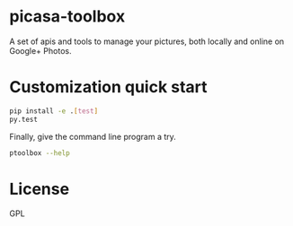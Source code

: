 picasa-toolbox
==============

A set of apis and tools to manage your pictures, both locally
and online on Google+ Photos.


Customization quick start
=========================


```bash
pip install -e .[test]
py.test
```

Finally, give the command line program a try.

```bash
ptoolbox --help
```

License
=======

GPL



[setup.cfg]: https://docs.python.org/2/install/index.html#inst-config-syntax
